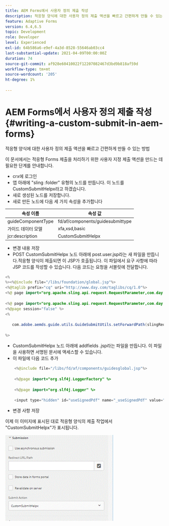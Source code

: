 ```yaml
---
title: AEM Forms에서 사용자 정의 제출 작성
description: 적응형 양식에 대한 사용자 정의 제출 액션을 빠르고 간편하게 만들 수 있는 방법
feature: Adaptive Forms
version: 6.4,6.5
topic: Development
role: Developer
level: Experienced
exl-id: 64b586a6-e9ef-4a3d-8528-55646ab03cc4
last-substantial-update: 2021-04-09T00:00:00Z
duration: 74
source-git-commit: af928e60410022f12207082467d3bd9b818af59d
workflow-type: tm+mt
source-wordcount: '205'
ht-degree: 1%

---
```


# AEM Forms에서 사용자 정의 제출 작성 {#writing-a-custom-submit-in-aem-forms}

적응형 양식에 대한 사용자 정의 제출 액션을 빠르고 간편하게 만들 수 있는 방법

이 문서에서는 적응형 Forms 제출을 처리하기 위한 사용자 지정 제출 액션을 만드는 데 필요한 단계를 안내합니다.

* crx에 로그인
* 앱 아래에 &quot;sling :folder&quot; 유형의 노드를 만듭니다. 이 노드를 CustomSubmitHelpx라고 하겠습니다.
* 새로 생성된 노드를 저장합니다.
* 새로 만든 노드에 다음 세 가지 속성을 추가합니다

| 속성 이름 | 속성 값 |
|----------------    | ---------------------------------|
| guideComponentType | fd/af/components/guidesubmittype |
| 가이드 데이터 모델 | xfa,xsd,basic |
| jcr:description | CustomSubmitHelpx |


* 변경 내용 저장
* POST CustomSubmitHelpx 노드 아래에 post.user.jsp라는 새 파일을 만듭니다.적응형 양식이 제출되면 이 JSP가 호출됩니다. 이 파일에서 요구 사항에 따라 JSP 코드를 작성할 수 있습니다. 다음 코드는 요청을 서블릿에 전달합니다.

```java
<%
%><%@include file="/libs/foundation/global.jsp"%>
<%@taglib prefix="cq" uri="http://www.day.com/taglibs/cq/1.0"%>
<%@ page import="org.apache.sling.api.request.RequestParameter,com.day.cq.wcm.api.WCMMode,com.adobe.forms.common.submitutils.CustomParameterRequest,com.adobe.aemds.guide.submitutils.*" %>

<%@ page import="org.apache.sling.api.request.RequestParameter,com.day.cq.wcm.api.WCMMode" %>
<%@page session="false" %>
<%

   com.adobe.aemds.guide.utils.GuideSubmitUtils.setForwardPath(slingRequest,"/bin/storeafsubmission",null,null);

%>
```

* CustomSubmitHelpx 노드 아래에 addfields .jsp라는 파일을 만듭니다. 이 파일을 사용하면 서명된 문서에 액세스할 수 있습니다.
* 이 파일에 다음 코드 추가

```java
    <%@include file="/libs/fd/af/components/guidesglobal.jsp"%>

    <%@page import="org.slf4j.LoggerFactory" %>

    <%@page import="org.slf4j.Logger" %>

    <input type="hidden" id="useSignedPdf" name="_useSignedPdf" value=""/>;
```

* 변경 사항 저장

이제 이 이미지에 표시된 대로 적응형 양식의 제출 작업에서 &quot;CustomSubmitHelpx&quot;가 표시됩니다.

![사용자 정의 제출이 포함된 적응형 양식](assets/capture-2.gif)
